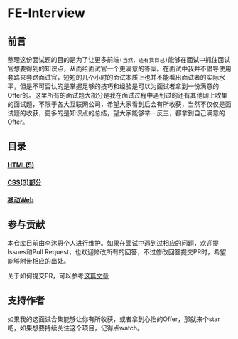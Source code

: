 # FE-Interview

## 前言
整理这份面试题的目的是为了让更多前端`(当然，还有我自己)`能够在面试中抓住面试官想要得到的知识点，从而给面试官一个更满意的答案。在面试中我并不倡导使用套路来套路面试官，短短的几个小时的面试本质上也并不能看出面试者的实际水平，但是不可否认的是掌握足够的技巧和经验是可以为面试者拿到一份满意的Offer的。这里所有的面试题大部分是我在面试过程中遇到过的还有其他网上收集的面试题，不限于各大互联网公司，希望大家看到后会有所收获，当然不仅仅是面试题的收获，更多的是知识点的总结，望大家能够举一反三，都拿到自己满意的Offer。

## 目录
#### [HTML(5)](docs/HTML.md)
#### [CSS(3)部分](docs/CSS.md)
#### [移动Web](docs/MobileWeb.md)



## 参与贡献
本仓库目前由[李沐恩](https://github.com/limuen)个人进行维护。如果在面试中遇到过相应的问题，欢迎提Issues和Pull Request，也欢迎修改所有的回答，不过修改回答提交PR时，希望能够附带相应的出处。

关于如何提交PR，可以参考[这篇文章](http://blog.csdn.net/qq_33429968/article/details/62219783)


## 支持作者
如果我的这面试合集能够让你有所收获，或者拿到心怡的Offer，那就来个star吧，如果想要持续关注这个项目，记得点watch。